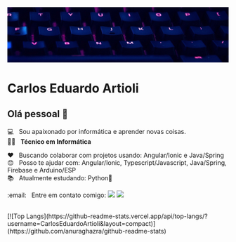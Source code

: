 <img width="auto" src="keyboard.jpg">


# Carlos Eduardo Artioli

## Olá pessoal 👋
:computer: &nbsp; Sou apaixonado por informática e aprender novas coisas.
<br/>:man_technologist: &nbsp; **Técnico em Informática**

:heart: &nbsp; Buscando colaborar com projetos usando: Angular/Ionic e Java/Spring
<br/> :blush: &nbsp; Posso te ajudar com: Angular/Ionic, Typescript/Javascript, Java/Spring, Firebase e Arduino/ESP
<br/> :books: &nbsp; Atualmente estudando: Python:snake:

<p>
  :email: &nbsp; Entre em contato comigo:
  <a href="mailto:caduartioli@gmail.com" alt="Gmail">
  <img src="https://img.shields.io/badge/-Gmail-FF0000?style=flat-square&labelColor=FF0000&logo=gmail&logoColor=white&link=" /></a>

  <a href="https://www.linkedin.com/in/carlos-eduardo-artioli/" alt="Linkedin">
  <img src="https://img.shields.io/badge/-Linkedin-0e76a8?style=flat-square&logo=Linkedin&logoColor=white&link=" /></a>
</p>
<br/>
[![Top Langs](https://github-readme-stats.vercel.app/api/top-langs/?username=CarlosEduardoArtioli&layout=compact)](https://github.com/anuraghazra/github-readme-stats)
